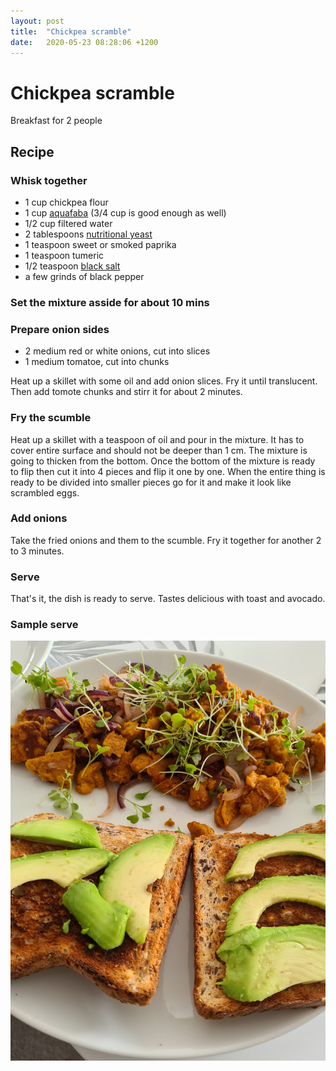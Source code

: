 ```yaml
---
layout: post
title:  "Chickpea scramble"
date:   2020-05-23 08:28:06 +1200
---
```


# Chickpea scramble

Breakfast for 2 people

## Recipe

### Whisk together
- 1 cup chickpea flour
- 1 cup [aquafaba](https://en.wikipedia.org/wiki/Aquafaba) (3/4 cup is good enough as well)
- 1/2 cup filtered water
- 2 tablespoons [nutritional yeast](https://en.wikipedia.org/wiki/Nutritional_yeast)
- 1 teaspoon sweet or smoked paprika
- 1 teaspoon tumeric
- 1/2 teaspoon [black salt](https://en.wikipedia.org/wiki/Kala_namak)
- a few grinds of black pepper

### Set the mixture asside for about 10 mins

### Prepare onion sides
- 2 medium red or white onions, cut into slices
- 1 medium tomatoe, cut into chunks

Heat up a skillet with some oil and add onion slices. Fry it until translucent. Then add tomote chunks and stirr it for about 2 minutes.

### Fry the scumble
Heat up a skillet with a teaspoon of oil and pour in the mixture. It has to cover entire surface and should not be deeper than 1 cm. The mixture is going to thicken from the bottom. Once the bottom of the mixture is ready to flip then cut it into 4 pieces and flip it one by one. When the entire thing is ready to be divided into smaller pieces go for it and make it look like scrambled eggs.

### Add onions
Take the fried onions and them to the scumble. Fry it together for another 2 to 3 minutes.

### Serve
That's it, the dish is ready to serve. Tastes delicious with toast and avocado.

### Sample serve
![](img/chickpea-scramble.jpg)
